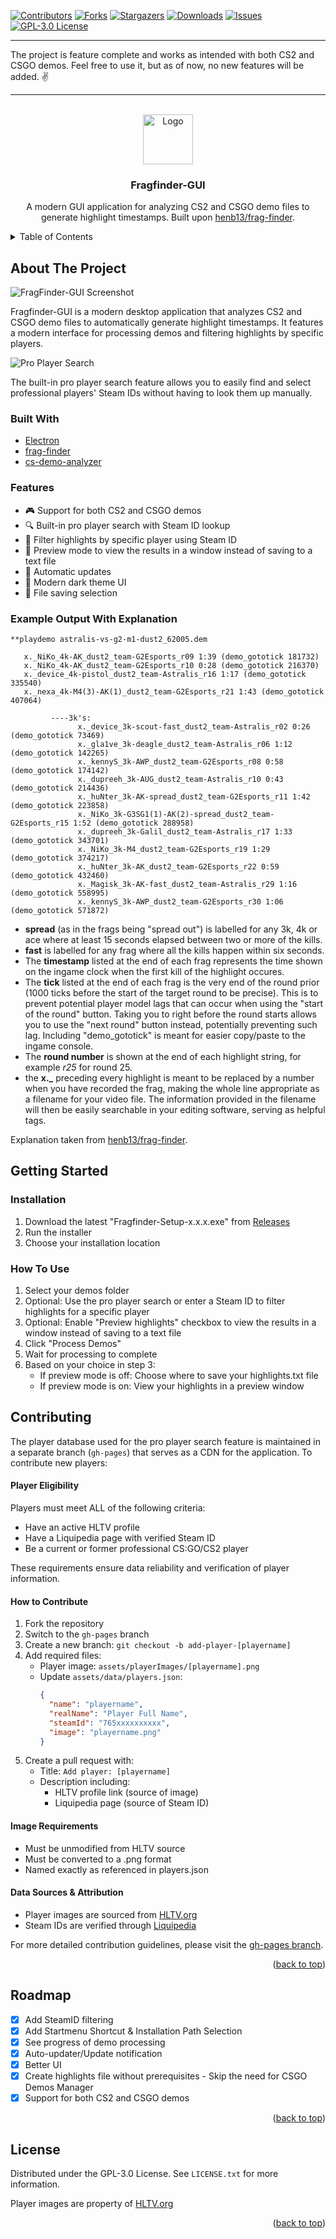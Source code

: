 <div id="top"></div>

<!-- PROJECT SHIELDS -->

[![Contributors][contributors-shield]][contributors-url]
[![Forks][forks-shield]][forks-url]
[![Stargazers][stars-shield]][stars-url]
[![Downloads][downloads-shield]][downloads-url]
[![Issues][issues-shield]][issues-url]
[![GPL-3.0 License][license-shield]][license-url]

---

The project is feature complete and works as intended with both CS2 and CSGO demos. Feel free to use it, but as of now, no new features will be added. ✌️

---

<!-- PROJECT LOGO -->
<br />
<div align="center">
  <a href="https://github.com/Arad119/Fragfinder-GUI">
    <img src="images/logo.png" alt="Logo" width="80" height="80">
  </a>

<h3 align="center">Fragfinder-GUI</h3>

  <p align="center">
    A modern GUI application for analyzing CS2 and CSGO demo files to generate highlight timestamps. Built upon <a href="https://github.com/HenB13/frag-finder">henb13/frag-finder</a>.
  </p>
</div>

<!-- TABLE OF CONTENTS -->
<details>
  <summary>Table of Contents</summary>
  <ol>
    <li>
      <a href="#about-the-project">About The Project</a>
      <ul>
        <li><a href="#built-with">Built With</a></li>
        <li><a href="#features">Features</a></li>
        <li><a href="#example-output-with-explanation">Example Output With Explanation</a></li>
      </ul>
    </li>
    <li>
      <a href="#getting-started">Getting Started</a>
      <ul>
        <li><a href="#installation">Installation</a></li>
        <li><a href="#how-to-use">How To Use</a></li>
      </ul>
    </li>
    <li><a href="#contributing">Contributing</a></li>
    <li><a href="#roadmap">Roadmap</a></li>
    <li><a href="#license">License</a></li>
  </ol>
</details>

<!-- ABOUT THE PROJECT -->

## About The Project

![FragFinder-GUI Screenshot][product-screenshot]

Fragfinder-GUI is a modern desktop application that analyzes CS2 and CSGO demo files to automatically generate highlight timestamps. It features a modern interface for processing demos and filtering highlights by specific players.

![Pro Player Search][player-search-screenshot]

The built-in pro player search feature allows you to easily find and select professional players' Steam IDs without having to look them up manually.

### Built With

- [Electron](https://www.electronjs.org/)
- [frag-finder](https://github.com/HenB13/frag-finder)
- [cs-demo-analyzer](https://github.com/akiver/cs-demo-analyzer)

### Features

- 🎮 Support for both CS2 and CSGO demos
- 🔍 Built-in pro player search with Steam ID lookup
- 🎯 Filter highlights by specific player using Steam ID
- 👀 Preview mode to view the results in a window instead of saving to a text file
- 🔄 Automatic updates
- 🎨 Modern dark theme UI
- 📁 File saving selection

### Example Output With Explanation

```
**playdemo astralis-vs-g2-m1-dust2_62005.dem

   x._NiKo_4k-AK_dust2_team-G2Esports_r09 1:39 (demo_gototick 181732)
   x._NiKo_4k-AK_dust2_team-G2Esports_r10 0:28 (demo_gototick 216370)
   x._device_4k-pistol_dust2_team-Astralis_r16 1:17 (demo_gototick 335540)
   x._nexa_4k-M4(3)-AK(1)_dust2_team-G2Esports_r21 1:43 (demo_gototick 407064)

         ----3k's:
               x._device_3k-scout-fast_dust2_team-Astralis_r02 0:26 (demo_gototick 73469)
               x._gla1ve_3k-deagle_dust2_team-Astralis_r06 1:12 (demo_gototick 142265)
               x._kennyS_3k-AWP_dust2_team-G2Esports_r08 0:58 (demo_gototick 174142)
               x._dupreeh_3k-AUG_dust2_team-Astralis_r10 0:43 (demo_gototick 214436)
               x._huNter_3k-AK-spread_dust2_team-G2Esports_r11 1:42 (demo_gototick 223858)
               x._NiKo_3k-G3SG1(1)-AK(2)-spread_dust2_team-G2Esports_r15 1:52 (demo_gototick 288958)
               x._dupreeh_3k-Galil_dust2_team-Astralis_r17 1:33 (demo_gototick 343701)
               x._NiKo_3k-M4_dust2_team-G2Esports_r19 1:29 (demo_gototick 374217)
               x._huNter_3k-AK_dust2_team-G2Esports_r22 0:59 (demo_gototick 432460)
               x._Magisk_3k-AK-fast_dust2_team-Astralis_r29 1:16 (demo_gototick 558995)
               x._kennyS_3k-AWP_dust2_team-G2Esports_r30 1:06 (demo_gototick 571872)
```

- <b>spread</b> (as in the frags being "spread out") is labelled for any 3k, 4k or ace where at least 15 seconds elapsed between two or more of the kills.
- <b>fast</b> is labelled for any frag where all the kills happen within six seconds.
- The <b>timestamp</b> listed at the end of each frag represents the time shown on the ingame clock when the first kill of the highlight occures.
- The <b>tick</b> listed at the end of each frag is the very end of the round prior (1000 ticks before the start of the target round to be precise). This is to prevent potential player model lags that can occur when using the "start of the round" button. Taking you to right before the round starts allows you to use the "next round" button instead, potentially preventing such lag. Including "demo_gototick" is meant for easier copy/paste to the ingame console.
- The <b>round number</b> is shown at the end of each highlight string, for example <i>r25</i> for round 25.
- the <b>x.\_</b> preceding every highlight is meant to be replaced by a number when you have recorded the frag, making the whole line appropriate as a filename for your video file. The information provided in the filename will then be easily searchable in your editing software, serving as helpful tags.

Explanation taken from [henb13/frag-finder](https://github.com/HenB13/frag-finder).

## Getting Started

### Installation

1. Download the latest "Fragfinder-Setup-x.x.x.exe" from [Releases](https://github.com/Arad119/Fragfinder-GUI/releases)
2. Run the installer
3. Choose your installation location

### How To Use

1. Select your demos folder
2. Optional: Use the pro player search or enter a Steam ID to filter highlights for a specific player
3. Optional: Enable "Preview highlights" checkbox to view the results in a window instead of saving to a text file
4. Click "Process Demos"
5. Wait for processing to complete
6. Based on your choice in step 3:
   - If preview mode is off: Choose where to save your highlights.txt file
   - If preview mode is on: View your highlights in a preview window

## Contributing

The player database used for the pro player search feature is maintained in a separate branch (`gh-pages`) that serves as a CDN for the application. To contribute new players:

#### Player Eligibility

Players must meet ALL of the following criteria:

- Have an active HLTV profile
- Have a Liquipedia page with verified Steam ID
- Be a current or former professional CS:GO/CS2 player

These requirements ensure data reliability and verification of player information.

#### How to Contribute

1. Fork the repository
2. Switch to the `gh-pages` branch
3. Create a new branch: `git checkout -b add-player-[playername]`
4. Add required files:
   - Player image: `assets/playerImages/[playername].png`
   - Update `assets/data/players.json`:
     ```json
     {
       "name": "playername",
       "realName": "Player Full Name",
       "steamId": "765xxxxxxxxxx",
       "image": "playername.png"
     }
     ```
5. Create a pull request with:
   - Title: `Add player: [playername]`
   - Description including:
     - HLTV profile link (source of image)
     - Liquipedia page (source of Steam ID)

#### Image Requirements

- Must be unmodified from HLTV source
- Must be converted to a .png format
- Named exactly as referenced in players.json

#### Data Sources & Attribution

- Player images are sourced from [HLTV.org](https://www.hltv.org)
- Steam IDs are verified through [Liquipedia](https://liquipedia.net/counterstrike/)

For more detailed contribution guidelines, please visit the [gh-pages branch](https://github.com/Arad119/Fragfinder-GUI/tree/gh-pages).

<p align="right">(<a href="#top">back to top</a>)</p>

<!-- ROADMAP -->

## Roadmap

- [x] Add SteamID filtering
- [x] Add Startmenu Shortcut & Installation Path Selection
- [x] See progress of demo processing
- [x] Auto-updater/Update notification
- [x] Better UI
- [x] Create highlights file without prerequisites - Skip the need for CSGO Demos Manager
- [x] Support for both CS2 and CSGO demos

<p align="right">(<a href="#top">back to top</a>)</p>

<!-- LICENSE -->

## License

Distributed under the GPL-3.0 License. See `LICENSE.txt` for more information.

Player images are property of [HLTV.org](https://www.hltv.org)

<p align="right">(<a href="#top">back to top</a>)</p>

<!-- MARKDOWN LINKS & IMAGES -->

[contributors-shield]: https://img.shields.io/github/contributors/Arad119/Fragfinder-GUI.svg?style=for-the-badge
[contributors-url]: https://github.com/Arad119/Fragfinder-GUI/graphs/contributors
[forks-shield]: https://img.shields.io/github/forks/Arad119/Fragfinder-GUI.svg?style=for-the-badge
[forks-url]: https://github.com/Arad119/Fragfinder-GUI/network/members
[stars-shield]: https://img.shields.io/github/stars/Arad119/Fragfinder-GUI.svg?style=for-the-badge
[stars-url]: https://github.com/Arad119/Fragfinder-GUI/stargazers
[downloads-shield]: https://img.shields.io/github/downloads/Arad119/Fragfinder-GUI/total.svg?style=for-the-badge&color=purple
[downloads-url]: https://github.com/Arad119/Fragfinder-GUI/releases
[issues-shield]: https://img.shields.io/github/issues/Arad119/Fragfinder-GUI.svg?style=for-the-badge
[issues-url]: https://github.com/Arad119/Fragfinder-GUI/issues
[license-shield]: https://img.shields.io/github/license/Arad119/Fragfinder-GUI.svg?style=for-the-badge
[license-url]: https://github.com/Arad119/Fragfinder-GUI/blob/master/LICENSE.txt
[product-screenshot]: images/Program.png
[player-search-screenshot]: images/Player-Search.png

